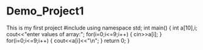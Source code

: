 # Demo_Project1
This is my first project
#include <iostream>
using namespace std;
int main() {
   int a[10],i;
   cout<<"enter values of array:";
   for(i=0;i<=9;i++)
   {
       cin>>a[i];
   }
 for(i=0;i<=9;i++)
   {
       cout<<a[i]<<"\n";
   }
    return 0;
}
